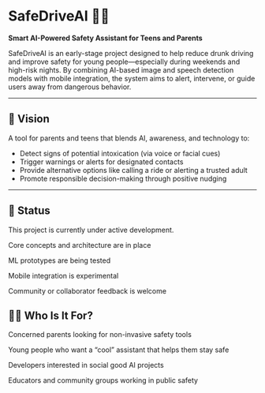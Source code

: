 # SafeDriveAI 🚗🧠

**Smart AI-Powered Safety Assistant for Teens and Parents**

SafeDriveAI is an early-stage project designed to help reduce drunk driving and improve safety for young people—especially during weekends and high-risk nights. By combining AI-based image and speech detection models with mobile integration, the system aims to alert, intervene, or guide users away from dangerous behavior.

---

## 🌟 Vision

A tool for parents and teens that blends AI, awareness, and technology to:
- Detect signs of potential intoxication (via voice or facial cues)
- Trigger warnings or alerts for designated contacts
- Provide alternative options like calling a ride or alerting a trusted adult
- Promote responsible decision-making through positive nudging

---
## 🚧 Status
This project is currently under active development.

Core concepts and architecture are in place

ML prototypes are being tested

Mobile integration is experimental

Community or collaborator feedback is welcome

## 🙋‍♀️ Who Is It For?
Concerned parents looking for non-invasive safety tools

Young people who want a “cool” assistant that helps them stay safe

Developers interested in social good AI projects

Educators and community groups working in public safety